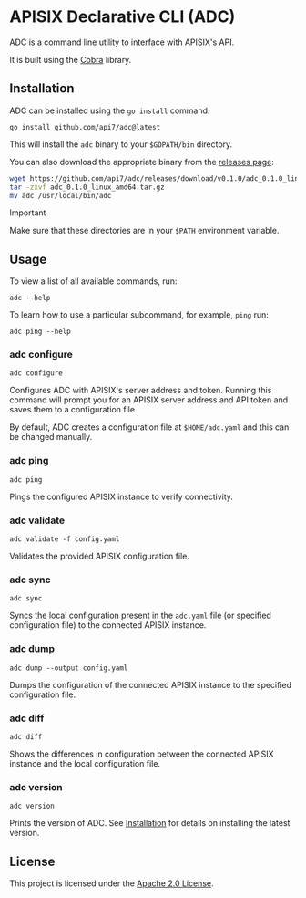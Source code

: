 # APISIX Declarative CLI (ADC)

ADC is a command line utility to interface with APISIX's API.

It is built using the [Cobra](https://github.com/spf13/cobra) library.

## Installation

ADC can be installed using the `go install` command:

```
go install github.com/api7/adc@latest
```

This will install the `adc` binary to your `$GOPATH/bin` directory.

You can also download the appropriate binary from the [releases page](https://github.com/api7/adc/releases):

```bash
wget https://github.com/api7/adc/releases/download/v0.1.0/adc_0.1.0_linux_amd64.tar.gz
tar -zxvf adc_0.1.0_linux_amd64.tar.gz
mv adc /usr/local/bin/adc
```

> [!IMPORTANT]
> Make sure that these directories are in your `$PATH` environment variable.

## Usage

To view a list of all available commands, run:

```shell
adc --help
```

To learn how to use a particular subcommand, for example, `ping` run:

```shell
adc ping --help
```

### adc configure

```shell
adc configure
```

Configures ADC with APISIX's server address and token. Running this command will prompt you for an APISIX server address and API token and saves them to a configuration file.

By default, ADC creates a configuration file at `$HOME/adc.yaml` and this can be changed manually.

### adc ping

```shell
adc ping
```

Pings the configured APISIX instance to verify connectivity.

### adc validate

```shell
adc validate -f config.yaml
```

Validates the provided APISIX configuration file.

### adc sync

```shell
adc sync
```

Syncs the local configuration present in the `adc.yaml` file (or specified configuration file) to the connected APISIX instance.

### adc dump

```shell
adc dump --output config.yaml
```

Dumps the configuration of the connected APISIX instance to the specified configuration file.

### adc diff

```shell
adc diff
```

Shows the differences in configuration between the connected APISIX instance and the local configuration file.

### adc version

```shell
adc version
```

Prints the version of ADC. See [Installation](#installation) for details on installing the latest version.

## License

This project is licensed under the [Apache 2.0 License](LICENSE).
